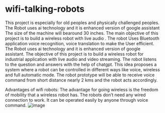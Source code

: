 # wifi-talking-robots
This project is especially for old peoples and physically challenged peoples.  The Robot uses ai technology and it is enhanced version of google assistant
The size of the machine will bearound 30 inches.
The main objective of this project is to build a wireless robot with live audio .
The robot Uses Bluetooth application voice recognition, voice translation to make the User efficient. 
The Robot uses ai technology and it is enhanced version of google assistant.
The objective of this project is to build a wireless robot for industrial application with live audio and video streaming.
The robot listens to the question and answers with the help of chatgpt.
This idea proposes a system where a robot can be controlled in different ways like voice, wireless and full automatic mode. The robot prototype will be able to receive voice command from short distance nearly 2 kms and the robot acts accordingly.

Advantages of wifi robots:
The advantage for going wireless is the freedom of mobility that a wireless robot has.
The robots don’t need any wired connection to work.
It can be operated easily by anyone through voice command.
![image](https://github.com/Archithakm/wifi-talking-robots/assets/110973333/947acd25-fb97-40ea-ad7e-95e137260912)
